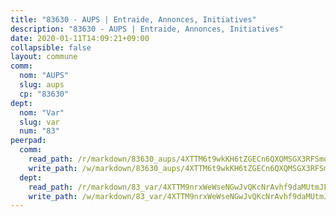 ```yaml
---
title: "83630 - AUPS | Entraide, Annonces, Initiatives"
description: "83630 - AUPS | Entraide, Annonces, Initiatives"
date: 2020-01-11T14:09:21+09:00
collapsible: false
layout: commune
comm:
  nom: "AUPS"
  slug: aups
  cp: "83630"
dept:
  nom: "Var"
  slug: var
  num: "83"
peerpad:
  comm:
    read_path: /r/markdown/83630_aups/4XTTM6t9wkKH6tZGECn6QXQMSGX3RFSmomPg4JyXE6LotGW7x
    write_path: /w/markdown/83630_aups/4XTTM6t9wkKH6tZGECn6QXQMSGX3RFSmomPg4JyXE6LotGW7x-K3TgUrz3yLRWjK6N3qnUuNpGW98qyB1eZ1pWEvWw2HBSNS2iXLcSijCYavFUzDsQNZQVCZe1G7hC4buiDFPWmp6xwdC1PZWSw4GdsY6A9StV9qxeAmKHr4rsozvwvSquBPuGMTLi
  dept:
    read_path: /r/markdown/83_var/4XTTM9nrxWeWseNGwJvQKcNrAvhf9daMUtmJFyuTCRVRxiQhJ
    write_path: /w/markdown/83_var/4XTTM9nrxWeWseNGwJvQKcNrAvhf9daMUtmJFyuTCRVRxiQhJ-K3TgTkbV5EeE5ztheh8tn4MGBxq8r8BVQdiSVrn3rAQKUfBUzy1SpnL7kiXYD24VhE1ooCba4S1a12268DXaVL5Dh1W3oDQu8Yj58kjUk3PAVaf4GwZWkisJBFW5Z6TWnf5Ads7a
---
```


